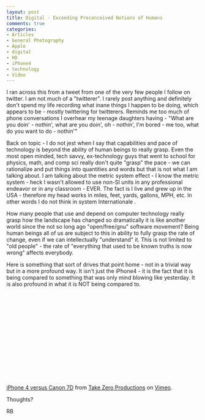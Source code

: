 ```yaml
---
layout: post
title: Digital - Exceeding Preconceived Notions of Humans
comments: true
categories:
- Articles
- General Photography
- Apple
- digital
- HD
- iPhone4
- technology
- Video
---
```

I ran across this from a tweet from one of the very few people I follow on twitter. I am not much of a "twitterer". I rarely post anything and definitely don't spend my life recording what inane things I happen to be doing, which appears to be - mostly twittering for twitterers. Reminds me too much of phone conversations I overhear my teenage daughters having - "What are you doin' - nothin', what are you doin', oh - nothin', I'm bored - me too, what do you want to do - nothin'"

Back on topic - I do not jest when I say that capabilities and pace of technology is beyond the ability of human beings to really grasp. Even the most open minded, tech savvy, ex-technology guys that went to school for physics, math, and comp sci really don't quite "grasp" the pace - we can rationalize and put things into quantities and words but that is not what I am talking about. I am talking about the metric system effect - I know the metric system - heck I wasn't allowed to use non-SI units in any professional endeavor or in any classroom - EVER. The fact is I live and grew up in the USA - therefore my head works in miles, feet, yards, gallons, MPH, etc. In other words I do not think in system Internationale .

How many people that use and depend on computer technology really grasp how the landscape has changed so dramatically it is like another world since the not so long ago "open/free/gnu" software movement? Being human beings all of us are subject to this in ability to fully grasp the rate of change, even if we can intellectually "understand" it. This is not limited to "old people" - the rate of "everything that used to be known truths is now wrong" affects everybody.

Here is something that sort of drives that point home - not in a trivial way but in a more profound way. It isn't just the iPhone4 - it is the fact that it is being compared to something that was only mind blowing like yesterday. It is also profound in what it is NOT being compared to.

<object classid="clsid:d27cdb6e-ae6d-11cf-96b8-444553540000" width="400" height="225" codebase="http://download.macromedia.com/pub/shockwave/cabs/flash/swflash.cab#version=6,0,40,0"><param name="allowfullscreen" value="true" /><param name="allowscriptaccess" value="always" /><param name="src" value="http://vimeo.com/moogaloop.swf?clip_id=12925855&amp;server=vimeo.com&amp;show_title=1&amp;show_byline=1&amp;show_portrait=0&amp;color=&amp;fullscreen=1" /><embed type="application/x-shockwave-flash" width="400" height="225" src="http://vimeo.com/moogaloop.swf?clip_id=12925855&amp;server=vimeo.com&amp;show_title=1&amp;show_byline=1&amp;show_portrait=0&amp;color=&amp;fullscreen=1" allowscriptaccess="always" allowfullscreen="true"></embed></object>

<a href="http://vimeo.com/12925855">iPhone 4 versus Canon 7D</a> from <a href="http://vimeo.com/takezero">Take Zero Productions</a> on <a href="http://vimeo.com">Vimeo</a>.

Thoughts?

RB